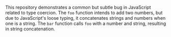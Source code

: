 This repository demonstrates a common but subtle bug in JavaScript related to type coercion. The `foo` function intends to add two numbers, but due to JavaScript's loose typing, it concatenates strings and numbers when one is a string. The `bar` function calls `foo` with a number and string, resulting in string concatenation.